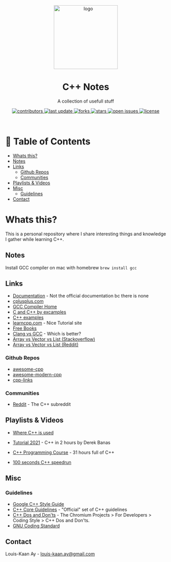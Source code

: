 <div align="center">

  <img src="https://cdn.worldvectorlogo.com/logos/c.svg" alt="logo" width="200" height="auto" />
  <h1>C++ Notes</h1>
  
  <p>
    A collection of usefull stuff
  </p>

  
<!-- Badges -->
<p>
  <a href="https://github.com/Louis3797/cpp-notes/graphs/contributors">
    <img src="https://img.shields.io/github/contributors/Louis3797/cpp-notes" alt="contributors" />
  </a>
  <a href="">
    <img src="https://img.shields.io/github/last-commit/Louis3797/cpp-notes" alt="last update" />
  </a>
  <a href="https://github.com/Louis3797/cpp-notes/network/members">
    <img src="https://img.shields.io/github/forks/Louis3797/cpp-notes" alt="forks" />
  </a>
  <a href="https://github.com/Louis3797/cpp-notes/stargazers">
    <img src="https://img.shields.io/github/stars/Louis3797/cpp-notes" alt="stars" />
  </a>
  <a href="https://github.com/Louis3797/cpp-notes/issues/">
    <img src="https://img.shields.io/github/issues/Louis3797/cpp-notes" alt="open issues" />
  </a>
  <a href="https://github.com/Louis3797/cpp-notes/blob/master/LICENSE">
    <img src="https://img.shields.io/github/license/Louis3797/cpp-notes.svg" alt="license" />
  </a>
</p>
   
</div>

<br />

<!-- Table of Contents -->
# :notebook_with_decorative_cover: Table of Contents
- [Whats this?](#whats-this)
- [Notes](#notes)
- [Links](#links)
  - [Github Repos](#github-repos)
  - [Communities](#communities)
- [Playlists & Videos](#playlists--videos)
- [Misc](#misc)
  - [Guidelines](#guidelines)
- [Contact](#contact)

<!-- Whats this -->
# Whats this?

This is a personal repository where I share interesting things and knowledge I gather while learning C++.

<!-- Notes -->
## Notes

Install GCC compiler on mac with homebrew ``` brew install gcc ```

<!-- Links -->
## Links

- [Documentation](https://en.cppreference.com/w/) - Not the official documentation bc there is none
- [cplusplus.com](https://cplusplus.com/)
- [GCC Compiler Home](https://gcc.gnu.org/)
- [C and C++ by excamples](https://www.cbyexample.com/)
- [C++ examples](https://cppbyexample.com/)
- [learncpp.com](https://www.learncpp.com/) - Nice Tutorial site
- [Free Books](https://github.com/EbookFoundation/free-programming-books/blob/main/books/free-programming-books-langs.md#c)
- [Clang vs GCC](https://www.quora.com/What-is-the-difference-between-Clang-and-GCC) - Which is better?
- [Array vs Vector vs List (Stackoverflow)](https://stackoverflow.com/questions/1905417/array-vs-vector-vs-list)
- [Array vs Vector vs List (Reddit)](https://www.reddit.com/r/cpp_questions/comments/5lqm5w/when_to_use_arrays_vs_vectors_vs_lists/)

### Github Repos
- [awesome-cpp](https://github.com/fffaraz/awesome-cpp)
- [awesome-modern-cpp](https://github.com/rigtorp/awesome-modern-cpp)
- [cpp-links](https://github.com/MattPD/cpplinks)

### Communities

- [Reddit](https://www.reddit.com/r/cpp/) - The C++ subreddit

<!-- Playlists & Videos -->
## Playlists & Videos

- [Where C++ is used](https://www.youtube.com/watch?v=UdTzHmjMYBc&ab_channel=Udacity) 

- [Tutorial 2021](https://www.youtube.com/watch?v=6y0bp-mnYU0&t) - C++ in 2 hours by Derek Banas
- [C++ Programming Course](https://www.youtube.com/watch?v=8jLOx1hD3_o&t) - 31 hours full of C++
- [100 seconds C++ speedrun](https://www.youtube.com/watch?v=MNeX4EGtR5Y&ab_channel=Fireship)

<!-- Misc -->
## Misc

### Guidelines

- [Google C++ Style Guide](https://google.github.io/styleguide/cppguide.html)
- [C++ Core Guidelines](https://github.com/isocpp/CppCoreGuidelines) - "Official" set of C++ guidelines
- [C++ Dos and Don'ts](http://www.chromium.org/developers/coding-style/cpp-dos-and-donts) - The Chromium Projects > For Developers > Coding Style > C++ Dos and Don'ts.
- [GNU Coding Standard](http://www.gnu.org/prep/standards/standards.html)
  
<!-- Contact -->
## Contact

Louis-Kaan Ay - louis-kaan.ay@gmail.com
